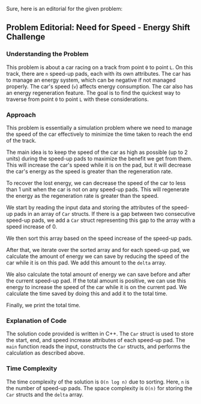 Sure, here is an editorial for the given problem:

## Problem Editorial: Need for Speed - Energy Shift Challenge

### Understanding the Problem

This problem is about a car racing on a track from point `0` to point `L`. On this track, there are `n` speed-up pads, each with its own attributes. The car has to manage an energy system, which can be negative if not managed properly. The car's speed (`v`) affects energy consumption. The car also has an energy regeneration feature. The goal is to find the quickest way to traverse from point `0` to point `L` with these considerations.

### Approach

This problem is essentially a simulation problem where we need to manage the speed of the car effectively to minimize the time taken to reach the end of the track. 

The main idea is to keep the speed of the car as high as possible (up to 2 units) during the speed-up pads to maximize the benefit we get from them. This will increase the car's speed while it is on the pad, but it will decrease the car's energy as the speed is greater than the regeneration rate. 

To recover the lost energy, we can decrease the speed of the car to less than 1 unit when the car is not on any speed-up pads. This will regenerate the energy as the regeneration rate is greater than the speed. 

We start by reading the input data and storing the attributes of the speed-up pads in an array of `Car` structs. If there is a gap between two consecutive speed-up pads, we add a `Car` struct representing this gap to the array with a speed increase of 0.

We then sort this array based on the speed increase of the speed-up pads. 

After that, we iterate over the sorted array and for each speed-up pad, we calculate the amount of energy we can save by reducing the speed of the car while it is on this pad. We add this amount to the `delta` array. 

We also calculate the total amount of energy we can save before and after the current speed-up pad. If the total amount is positive, we can use this energy to increase the speed of the car while it is on the current pad. We calculate the time saved by doing this and add it to the total time.

Finally, we print the total time.

### Explanation of Code

The solution code provided is written in C++. The `Car` struct is used to store the start, end, and speed increase attributes of each speed-up pad. The `main` function reads the input, constructs the `Car` structs, and performs the calculation as described above.

### Time Complexity

The time complexity of the solution is `O(n log n)` due to sorting. Here, `n` is the number of speed-up pads. The space complexity is `O(n)` for storing the `Car` structs and the `delta` array.
